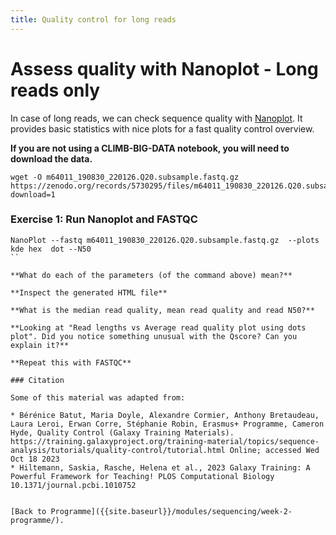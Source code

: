 ```yaml
---
title: Quality control for long reads
---
```


# Assess quality with Nanoplot - Long reads only
In case of long reads, we can check sequence quality with [Nanoplot](https://github.com/wdecoster/NanoPlot/). It provides basic statistics with nice plots for a fast quality control overview.


**If you are not using a CLIMB-BIG-DATA notebook, you will need to download the data.**
```
wget -O m64011_190830_220126.Q20.subsample.fastq.gz https://zenodo.org/records/5730295/files/m64011_190830_220126.Q20.subsample.fastq.gz?download=1
```

### Exercise 1: Run Nanoplot and FASTQC

```
NanoPlot --fastq m64011_190830_220126.Q20.subsample.fastq.gz  --plots  kde hex  dot --N50
``

**What do each of the parameters (of the command above) mean?**

**Inspect the generated HTML file**

**What is the median read quality, mean read quality and read N50?**

**Looking at "Read lengths vs Average read quality plot using dots plot". Did you notice something unusual with the Qscore? Can you explain it?** 

**Repeat this with FASTQC**

### Citation

Some of this material was adapted from:

* Bérénice Batut, Maria Doyle, Alexandre Cormier, Anthony Bretaudeau, Laura Leroi, Erwan Corre, Stéphanie Robin, Erasmus+ Programme, Cameron Hyde, Quality Control (Galaxy Training Materials). https://training.galaxyproject.org/training-material/topics/sequence-analysis/tutorials/quality-control/tutorial.html Online; accessed Wed Oct 18 2023
* Hiltemann, Saskia, Rasche, Helena et al., 2023 Galaxy Training: A Powerful Framework for Teaching! PLOS Computational Biology 10.1371/journal.pcbi.1010752


[Back to Programme]({{site.baseurl}}/modules/sequencing/week-2-programme/).
